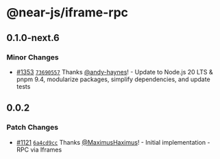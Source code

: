 # @near-js/iframe-rpc

## 0.1.0-next.6

### Minor Changes

- [#1353](https://github.com/near/near-api-js/pull/1353) [`73690557`](https://github.com/near/near-api-js/commit/73690557c8e2a74386fca62f4ae123abe0651403) Thanks [@andy-haynes](https://github.com/andy-haynes)! - Update to Node.js 20 LTS & pnpm 9.4, modularize packages, simplify dependencies, and update tests

## 0.0.2

### Patch Changes

- [#1121](https://github.com/near/near-api-js/pull/1121) [`6a4cd9cc`](https://github.com/near/near-api-js/commit/6a4cd9cca0eb64e66b77e70af74b253da4c08535) Thanks [@MaximusHaximus](https://github.com/MaximusHaximus)! - Initial implementation - RPC via Iframes
